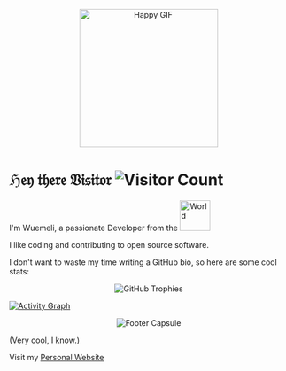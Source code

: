<p align="center">
  <img src="https://wuemeli.com/img/happy.gif" alt="Happy GIF" width="250" />
</p>

# ℌ𝔢𝔶 𝔱𝔥𝔢𝔯𝔢 𝔙𝔦𝔰𝔦𝔱𝔬𝔯 ![Visitor Count](https://komarev.com/ghpvc/?username=wuemeli&color=0e75b6&style=flat)

I'm Wuemeli, a passionate Developer from the <img src="https://wuemeli.com/icons/world.gif" alt="World" width="55"/>

I like coding and contributing to open source software.

I don't want to waste my time writing a GitHub bio, so here are some cool stats:

<p align="center">
  <img src="https://github-profile-trophy.vercel.app/?username=Wuemeli&theme=onedark&column=-1" alt="GitHub Trophies" />
</p>

[![Activity Graph](https://github-readme-activity-graph.vercel.app/graph?username=Wuemeli&theme=github-dark-dimmed&custom_title=Wuemeli%20Activity%20Graph&hide_border=true)](https://github.com/ashutosh00710/github-readme-activity-graph)

<p align="center">
  <img src="https://capsule-render.vercel.app/api?type=waving&color=gradient&height=60&section=footer" alt="Footer Capsule" />
</p>

(Very cool, I know.)

Visit my [Personal Website](https://wuemeli.com/)

